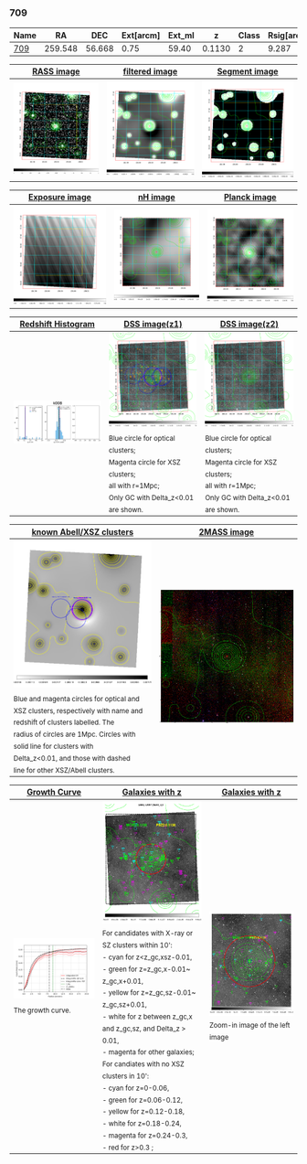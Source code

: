 <div STYLE="page-break-after: always;"></div>

### 709

|Name          |RA          |DEC      | Ext[arcm] | Ext_ml | z    | Class| Rsig[arcmin] | CRsig[c/s] | CR500[c/s] | R500[Mpc] |L500[erg/s]|F500[erg/s/cm^2]| M500[Msun]|Tx[keV]|beta|GC(XSZ,Delta_z<0.01)| GC(OPT,Delta_z<0.01)|GC|alias|
|--------------|------------|------------|---|---|-----------|--------|------|------|----|----|----|----|----|----|----|----|----|----|---|
|[709](script/709.md)     | 259.548       | 56.668       | 0.75    | 59.40   | 0.1130 | 2   | 9.287 |0.285 |0.279 |1.003 |1.802e+44 |5.471e-12 |3.199e+14 |4.546 |0.745 |Tar, |Wen, |Tar, |k008|

|[RASS image](../image/709/709_img.pdf)|[filtered image](../image/709/709_fil.pdf)|[Segment image](../image/709/709_seg.pdf)|
|-------------------|--------------------|-------------------|
| <img src="../image/709/709_img.png" width="300">  | <img src="../image/709/709_fil.png" width="300">   | <img src="../image/709/709_seg.png" width="300">  |

|[Exposure image](../image/709/709_mex.pdf)| [nH image](../image/709/709_nh.pdf)| [Planck image](../image/709/709_p.pdf)|
|-------------------|--------------------|-------------------|
|<img src="../image/709/709_mex.png" width="300">   | <img src="../image/709/709_nh.png" width="300">    | <img src="../image/709/709_p.png" width="300"> |

|[Redshift Histogram](../image/709/709_zg.pdf) | [DSS image(z1)](../image/709/709_dss_z1.pdf)      |  [DSS image(z2)](../image/709/709_dss_z2.pdf)    |
|-------------------|--------------------|-------------------|
|<img src="../image/709/709_zg.png" width="300"> |<img src="../image/709/709_dss_z1.png" width="300"> <sub><br>Blue circle for optical clusters; <br>Magenta circle for XSZ clusters; <br>all with r=1Mpc; <br>Only GC with Delta_z<0.01 are shown. </sub>| <img src="../image/709/709_dss_z2.png" width="300"><sub><br>Blue circle for optical clusters; <br>Magenta circle for XSZ clusters; <br>all with r=1Mpc; <br>Only GC with Delta_z<0.01 are shown. </sub> |

|[known Abell/XSZ clusters](../image/709/709_m.pdf) | [2MASS image](../image/709/709_2mass.pdf)      |
|-------------------|-------------------|
|<img src=../image/709/709_m.png width="300"> <sub><br>Blue and magenta circles for optical and <br>XSZ clusters, respectively with name and <br>redshift of clusters labelled. The <br>radius of circles are 1Mpc. Circles with <br>solid line for clusters with <br>Delta_z<0.01, and those with dashed <br>line for other XSZ/Abell clusters.        </sub>|<img src="../image/709/709_2mass.png" width="300">  |

|[Growth Curve](../image/709/709_gca_all.png) |[Galaxies with z](../image/709/709_opt_ned.pdf) |[Galaxies with z](../image/709/709_opt_ned_zoom.pdf) |
|-------------------|-------------------|-------------------|
| <img src="../image/709/709_gca_all.png" width="300"> <sub><br>The growth curve.</sub>| <img src=../image/709/709_opt_ned.png width="300"> <br><sub> For candidates with X-ray or SZ clusters within 10': <br> - cyan for z<z_gc,xsz-0.01, <br> - green for z=z_gc,x-0.01~ z_gc,x+0.01, <br> - yellow for z=z_gc,sz-0.01~ z_gc,sz+0.01, <br> - white for z between z_gc,x and z_gc,sz, and Delta_z > 0.01, <br> - magenta for other galaxies; <br>For candiates with no XSZ clusters in 10': <br> - cyan for z=0-0.06, <br> - green for z=0.06-0.12, <br> - yellow for z=0.12-0.18, <br> - white for z=0.18-0.24, <br> - magenta for z=0.24-0.3, <br> - red for z>0.3 ;  </sub>|<img src=../image/709/709_opt_ned_zoom.png width="300">  <br><sub> Zoom-in image of the left image</sub>|




